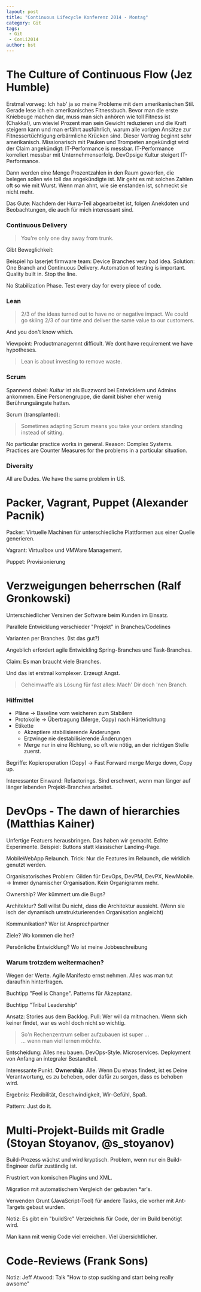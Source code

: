 ```yaml
---
layout: post
title: "Continuous Lifecycle Konferenz 2014 - Montag"
category: Git
tags:
 - Git
 - ConLi2014
author: bst
---
```


The Culture of Continuous Flow (Jez Humble)
===========================================

Erstmal vorweg: Ich hab' ja so meine Probleme mit dem amerikanischen Stil.
Gerade lese ich ein amerikanisches Fitnessbuch. Bevor man die erste Kniebeuge machen dar, muss man sich anhören wie toll Fitness ist (Chakka!), um wieviel Prozent man sein Gewicht reduzieren und die Kraft steigern kann und man erfährt ausführlich, warum alle vorigen Ansätze zur Fitnessertüchtigung erbärmliche Krücken sind. Dieser Vortrag beginnt sehr amerikanisch. Missionarisch mit Pauken und Trompeten angekündigt wird der Claim angekündigt: IT-Performance is messbar. IT-Performance korreliert messbar mit Unternehmenserfolg. DevOpsige Kultur steigert IT-Performance.

Dann werden eine Menge Prozentzahlen in den Raum geworfen, die belegen sollen wie toll das angekündigte ist. Mir geht es mit solchen Zahlen oft so wie mit Wurst. Wenn man ahnt, wie sie enstanden ist, schmeckt sie nicht mehr.

Das Gute: Nachdem der Hurra-Teil abgearbeitet ist, folgen Anekdoten und Beobachtungen, die auch für mich interessant sind.

### Continuous Delivery

> You're only one day away from trunk.

Gibt Beweglichkeit:

Beispiel hp laserjet firmware team: Device Branches very bad idea. Solution: One Branch and Continuous Delivery.
Automation of testing is important. Quality built in. Stop the line.

No Stabilization Phase. Test every day for every piece of code.

### Lean

> 2/3 of the ideas turned out to have no or negative impact.
> We could go skiing 2/3 of our time and deliver the same value to our customers.

And you don't know which.

Viewpoint: Productmanagemnt difficult. We dont have requirement we have hypotheses.

> Lean is about investing to remove waste.


### Scrum

Spannend dabei: *Kultur* ist als Buzzword bei Entwicklern und Admins ankommen. Eine Personengruppe, die damit bisher eher wenig Berührungsängste hatten.

Scrum (transplanted):

> Sometimes adapting Scrum means you take your orders standing instead of sitting.

No particular practice works in general. Reason: Complex Systems. Practices are Counter Measures for the problems in a particular situation.


### Diversity

All are Dudes. We have the same problem in US.

Packer, Vagrant, Puppet (Alexander Pacnik)
==========================================

Packer: Virtuelle Machinen für unterschiedliche Plattformen aus einer Quelle generieren.

Vagrant: Virtualbox und VMWare Management.

Puppet: Provisionierung


Verzweigungen beherrschen (Ralf Gronkowski)
===========================================

Unterschiedlicher Versinen der Software beim Kunden im Einsatz.

Parallele Entwicklung verschieder "Projekt" in Branches/Codelines

Varianten per Branches. (Ist das gut?)

Angeblich erfordert agile Entwickling Spring-Branches und Task-Branches.

Claim: Es man braucht viele Branches.

Und das ist erstmal komplexer. Erzeugt Angst.

> Geheimwaffe als Lösung für fast alles: Mach' Dir doch 'nen Branch.

### Hilfmittel

 * Pläne -> Baseline vom weicheren zum Stabilern
 * Protokolle -> Übertragung (Merge, Copy) nach Härterichtung
 * Etikette
   - Akzeptiere stabilisierende Änderungen
   - Erzwinge nie destabilisierende Änderungen
   - Merge nur in eine Richtung, so oft wie nötig, an der richtigen Stelle zuerst.

Begriffe: Kopieroperation (Copy) -> Fast Forward merge
Merge down, Copy up.

Interessanter Einwand: Refactorings. Sind erschwert, wenn man länger auf länger lebenden Projekt-Branches arbeitet.



DevOps - The dawn of hierarchies (Matthias Kainer)
==================================================

Unfertige Featuers herausbringen. Das haben wir gemacht. Echte Experimente. Beispiel: Buttons statt klassischer Landing-Page.

MobileWebApp Relaunch. Trick: Nur die Features im Relaunch, die wirklich genutzt werden.

Organisatorisches Problem: Gilden für DevOps, DevPM, DevPX, NewMobile. -> Immer dynamischer Organisation. Kein Organigramm mehr.

Ownership? Wer kümmert um die Bugs?

Architektur? Soll willst Du nicht, dass die Architektur aussieht. (Wenn sie isch der dynamisch umstrukturierenden Organisation angleicht)

Kommunikation? Wer ist Ansprechpartner

Ziele? Wo kommen die her?

Persönliche Entwicklung? Wo ist meine Jobbeschreibung

### Warum trotzdem weitermachen?

Wegen der Werte. Agile Manifesto ernst nehmen. Alles was man tut daraufhin hinterfragen.

Buchtipp "Feel is Change". Patterns für Akzeptanz.

Buchtipp "Tribal Leadership"

Ansatz: Stories aus dem Backlog. Pull: Wer will da mitmachen. Wenn sich keiner findet, war es wohl doch nicht so wichtig.

> So'n Rechenzentrum selber aufzubauen ist super ... <br/>
> ... wenn man viel lernen möchte.

Entscheidung: Alles neu bauen. DevOps-Style. Microservices. Deployment von Anfang an integraler Bestandteil.

Interessante Punkt. **Ownership**. Alle. Wenn Du etwas findest, ist es Deine Verantwortung, es zu beheben, oder dafür zu sorgen, dass es behoben wird.

Ergebnis: Flexibilität, Geschwindigkeit, Wir-Gefühl, Spaß.

Pattern: Just do it.

Multi-Projekt-Builds mit Gradle (Stoyan Stoyanov, @s_stoyanov)
==============================================================

Build-Prozess wächst und wird kryptisch. Problem, wenn nur ein Build-Engineer dafür zuständig ist.

Frustriert von komischen Plugins und XML.

Migration mit automatischem Vergleich der gebauten *ar's.

Verwenden Grunt (JavaScript-Tool) für andere Tasks, die vorher mit Ant-Targets gebaut wurden.

Notiz: Es gibt ein "buildSrc" Verzeichnis für Code, der im Build benötigt wird.

Man kann mit wenig Code viel erreichen. Viel übersichtlicher.



Code-Reviews (Frank Sons)
=========================

Notiz: Jeff Atwood: Talk "How to stop sucking and start being really awsome"
